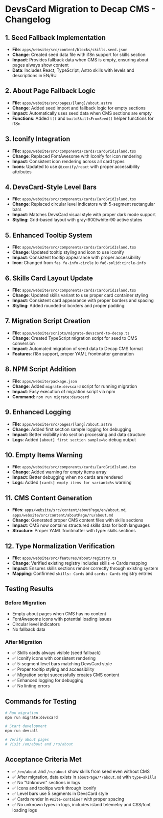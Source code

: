 # DevsCard Migration to Decap CMS - Changelog

## 1. Seed Fallback Implementation
- **File**: `apps/website/src/content/blocks/skills.seed.json`
- **Change**: Created seed data file with i18n support for skills section
- **Impact**: Provides fallback data when CMS is empty, ensuring about pages always show content
- **Data**: Includes React, TypeScript, Astro skills with levels and descriptions in EN/RU

## 2. About Page Fallback Logic
- **File**: `apps/website/src/pages/[lang]/about.astro`
- **Change**: Added seed import and fallback logic for empty sections
- **Impact**: Automatically uses seed data when CMS sections are empty
- **Functions**: Added `t()` and `buildSkillsFromSeed()` helper functions for i18n

## 3. Iconify Integration
- **File**: `apps/website/src/components/cards/CardGridIsland.tsx`
- **Change**: Replaced FontAwesome with Iconify for icon rendering
- **Impact**: Consistent icon rendering across all card types
- **Icons**: Updated to use `@iconify/react` with proper accessibility attributes

## 4. DevsCard-Style Level Bars
- **File**: `apps/website/src/components/cards/CardGridIsland.tsx`
- **Change**: Replaced circular level indicators with 5-segment rectangular bars
- **Impact**: Matches DevsCard visual style with proper dark mode support
- **Styling**: Grid-based layout with gray-900/white-90 active states

## 5. Enhanced Tooltip System
- **File**: `apps/website/src/components/cards/CardGridIsland.tsx`
- **Change**: Updated tooltip styling and icon to use Iconify
- **Impact**: Consistent tooltip appearance with proper accessibility
- **Icon**: Changed from `fas fa-info-circle` to `fa6-solid:circle-info`

## 6. Skills Card Layout Update
- **File**: `apps/website/src/components/cards/CardGridIsland.tsx`
- **Change**: Updated skills variant to use proper card container styling
- **Impact**: Consistent card appearance with proper borders and spacing
- **Styling**: Added rounded-xl borders and proper padding

## 7. Migration Script Creation
- **File**: `apps/website/scripts/migrate-devscard-to-decap.ts`
- **Change**: Created TypeScript migration script for seed to CMS conversion
- **Impact**: Automated migration of seed data to Decap CMS format
- **Features**: i18n support, proper YAML frontmatter generation

## 8. NPM Script Addition
- **File**: `apps/website/package.json`
- **Change**: Added `migrate:devscard` script for running migration
- **Impact**: Easy execution of migration script via npm
- **Command**: `npm run migrate:devscard`

## 9. Enhanced Logging
- **File**: `apps/website/src/pages/[lang]/about.astro`
- **Change**: Added first section sample logging for debugging
- **Impact**: Better visibility into section processing and data structure
- **Logs**: Added `[about] first section sample=%o` debug output

## 10. Empty Items Warning
- **File**: `apps/website/src/components/cards/CardGridIsland.tsx`
- **Change**: Added warning for empty items array
- **Impact**: Better debugging when no cards are rendered
- **Logs**: Added `[cards] empty items for variant=%s` warning

## 11. CMS Content Generation
- **Files**: `apps/website/src/content/aboutPage/en/about.md`, `apps/website/src/content/aboutPage/ru/about.md`
- **Change**: Generated proper CMS content files with skills sections
- **Impact**: CMS now contains structured skills data for both languages
- **Structure**: Proper YAML frontmatter with type: skills sections

## 12. Type Normalization Verification
- **File**: `apps/website/src/features/about/registry.ts`
- **Change**: Verified existing registry includes skills → Cards mapping
- **Impact**: Ensures skills sections render correctly through existing system
- **Mapping**: Confirmed `skills: Cards` and `cards: Cards` registry entries

## Testing Results

### Before Migration
- Empty about pages when CMS has no content
- FontAwesome icons with potential loading issues
- Circular level indicators
- No fallback data

### After Migration
- ✅ Skills cards always visible (seed fallback)
- ✅ Iconify icons with consistent rendering
- ✅ 5-segment level bars matching DevsCard style
- ✅ Proper tooltip styling and accessibility
- ✅ Migration script successfully creates CMS content
- ✅ Enhanced logging for debugging
- ✅ No linting errors

## Commands for Testing

```bash
# Run migration
npm run migrate:devscard

# Start development
npm run dev:all

# Verify about pages
# Visit /en/about and /ru/about
```

## Acceptance Criteria Met

- ✅ `/en/about` and `/ru/about` show skills from seed even without CMS
- ✅ After migration, data exists in `aboutPage/*/about.md` with `type=skills`
- ✅ No "Unknown" sections in logs
- ✅ Icons and tooltips work through Iconify
- ✅ Level bars use 5 segments in DevsCard style
- ✅ Cards render in `#site-container` with proper spacing
- ✅ No unknown types in logs, includes island telemetry and CSS/font loading logs
